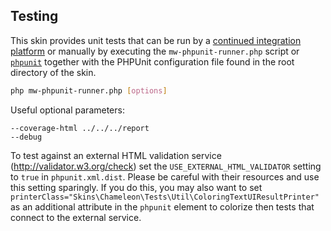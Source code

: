 ## Testing

This skin provides unit tests that can be run by a [continued integration platform][travis] or manually by executing the `mw-phpunit-runner.php` script or [`phpunit`][mw-testing] together with the PHPUnit configuration file found in the root directory of the skin.
```sh
php mw-phpunit-runner.php [options]
```

Useful optional parameters:
```
--coverage-html ../../../report
--debug
```

To test against an external HTML validation service (http://validator.w3.org/check) set the `USE_EXTERNAL_HTML_VALIDATOR` setting to `true` in `phpunit.xml.dist`. Please be careful with their resources and use this setting sparingly. If you do this, you may also want to set `printerClass="Skins\Chameleon\Tests\Util\ColoringTextUIResultPrinter"` as an additional attribute in the `phpunit` element to colorize then tests that connect to the external service.

[travis]: https://travis-ci.org/wikimedia/mediawiki-skins-chameleon
[mw-testing]: https://www.mediawiki.org/wiki/Manual:PHP_unit_testing
